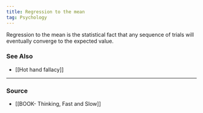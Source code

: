```yaml
---
title: Regression to the mean
tag: Psychology 
---
```


Regression to the mean is the statistical fact that any sequence of trials will eventually converge to the expected value. 

### See Also 
- [[Hot hand fallacy]]

--- 
### Source
- [[BOOK- Thinking, Fast and Slow]]